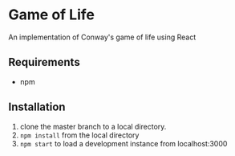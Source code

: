 # Game of Life
An implementation of Conway's game of life using React

## Requirements
- npm

## Installation
1. clone the master branch to a local directory.
2. `npm install` from the local directory
3. `npm start` to load a development instance from localhost:3000
